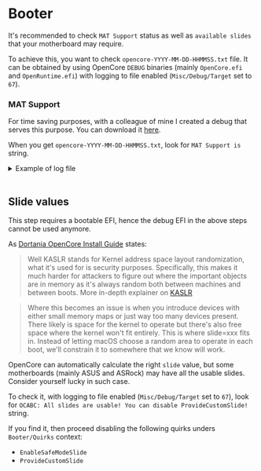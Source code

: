 # Booter


It's recommended to check `MAT Support` status as well as `available slides` that your motherboard may require.

To achieve this, you want to check `opencore-YYYY-MM-DD-HHMMSS.txt` file. It can be obtained by using OpenCore `DEBUG` binaries (mainly `OpenCore.efi` and `OpenRuntime.efi`) with logging to file enabled (`Misc/Debug/Target` set to `67`).

### MAT Support

For time saving purposes, with a colleague of mine I created a debug that serves this purpose. You can download it [here](https://github.com/utopia-team/opencore-debug/releases/latest).

When you get `opencore-YYYY-MM-DD-HHMMSS.txt`, look for `MAT Support is` string.

<details>
<summary>Example of log file</summary>

e.g. [OpenCore TXT file](https://github.com/dreamwhite/dell-inspiron-5370-hackintosh/blob/master/Docs/SysReport/opencore-2022-07-05-223221.txt#L79)

```
...
13:350 00:236 OCABC: MAT support is 1
...
```

In the above example, since `MAT Support` is available, you'll tweak your `config.plist` as it follows under `Booter/Quirks` context:

- `EnableWriteUnprotector` set to `false`
- `RebuildAppleMemoryMap` set to `true`
- `SyncRuntimePermissions` set to `true`

##### Please note that on some motherboards, additional steps may be required. More info available [here](https://dortania.github.io/OpenCore-Install-Guide/extras/kaslr-fix.html#using-devirtualisemmio)
</details>
<br>

## Slide values

This step requires a bootable EFI, hence the debug EFI in the above steps cannot be used anymore.

As [Dortania OpenCore Install Guide](https://dortania.github.io/OpenCore-Install-Guide/extras/kaslr-fix.html#so-what-is-kaslr) states:


> Well KASLR stands for Kernel address space layout randomization, what it's used for is security purposes. Specifically, this makes it much harder for attackers to figure out where the important objects are in memory as it's always random both between machines and between boots. More in-depth explainer on [KASLR](https://lwn.net/Articles/569635/)


> Where this becomes an issue is when you introduce devices with either small memory maps or just way too many devices present. There likely is space for the kernel to operate but there's also free space where the kernel won't fit entirely. This is where slide=xxx fits in. Instead of letting macOS choose a random area to operate in each boot, we'll constrain it to somewhere that we know will work.


OpenCore can automatically calculate the right `slide` value, but some motherboards (mainly ASUS and ASRock) may have all the usable slides. Consider yourself lucky in such case.

To check it, with logging to file enabled (`Misc/Debug/Target` set to `67`), look for `OCABC: All slides are usable! You can disable ProvideCustomSlide!` string.

If you find it, then proceed disabling the following quirks unders `Booter/Quirks` context:

- `EnableSafeModeSlide`
- `ProvideCustomSlide`
